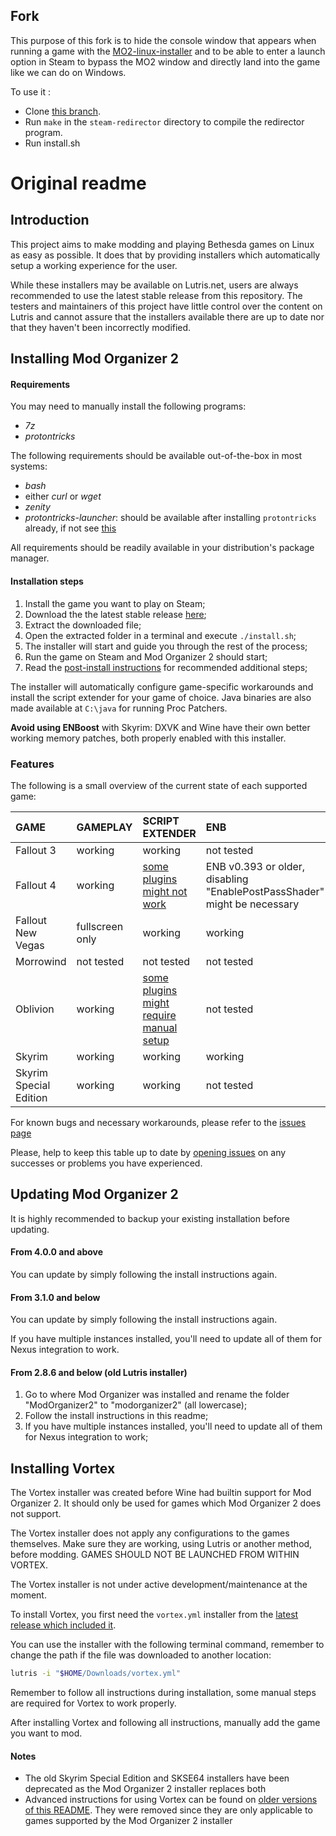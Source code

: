 ## Fork

This purpose of this fork is to hide the console window that appears when running a game with the [MO2-linux-installer](https://github.com/rockerbacon/modorganizer2-linux-installer) and to be able to enter a launch option in Steam to bypass the MO2 window and directly land into the game like we can do on Windows.

To use it :

- Clone [this branch](https://github.com/Zouizoui78/modorganizer2-linux-installer/tree/both_changes).
- Run `make` in the `steam-redirector` directory to compile the redirector program.
- Run install.sh

# Original readme

## Introduction

This project aims to make modding and playing Bethesda games on Linux as easy as possible. It does that by providing installers which automatically setup a working experience for the user.

While these installers may be available on Lutris.net, users are always recommended to use the latest stable release from this repository. The testers and maintainers of this project have little control over the content on Lutris and cannot assure that the installers available there are up to date nor that they haven't been incorrectly modified.

## Installing Mod Organizer 2

#### Requirements

You may need to manually install the following programs:

- _7z_
- _protontricks_

The following requirements should be available out-of-the-box in most systems:

- _bash_
- either _curl_ or _wget_
- _zenity_
- _protontricks-launcher_: should be available after installing `protontricks` already, if not see [this](https://github.com/Matoking/protontricks#desktop)

All requirements should be readily available in your distribution's package manager.

#### Installation steps

1. Install the game you want to play on Steam;
2. Download the the latest stable release [here](https://github.com/rockerbacon/modorganizer2-linux-installer/releases/download/4.3.0/mo2installer-4_3_0.tar.gz);
3. Extract the downloaded file;
4. Open the extracted folder in a terminal and execute `./install.sh`;
5. The installer will start and guide you through the rest of the process;
6. Run the game on Steam and Mod Organizer 2 should start;
7. Read the [post-install instructions](post-install.md) for recommended additional steps;

The installer will automatically configure game-specific workarounds and install the script extender for your game of choice. Java binaries are also made available at `C:\java` for running Proc Patchers.

**Avoid using ENBoost** with Skyrim: DXVK and Wine have their own better working memory patches, both properly enabled with this installer.

### Features

The following is a small overview of the current state of each supported game:

| GAME                   | GAMEPLAY      | SCRIPT EXTENDER           | ENB           |
| :--------------------- | :------------ | :------------------------ | :------------ |
| Fallout 3              | working | working                | not tested    |
| Fallout 4              | working | [some plugins might not work](https://github.com/rockerbacon/lutris-skyrimse-installers/issues/32) | ENB v0.393 or older, disabling "EnablePostPassShader" might be necessary |
| Fallout New Vegas      | fullscreen only       | working | working    |
| Morrowind              | not tested    | not tested                | not tested    |
| Oblivion               | working    | [some plugins might require manual setup](https://github.com/rockerbacon/lutris-skyrimse-installers/issues/63#issuecomment-643690247)                 | not tested    |
| Skyrim                 | working       | working                   | working       |
| Skyrim Special Edition | working       | working                   | not tested |

For known bugs and necessary workarounds, please refer to the [issues page](https://github.com/rockerbacon/lutris-skyrimse-installers/issues?q=is:issue+is:open+label:bug+)

Please, help to keep this table up to date by [opening issues](https://github.com/rockerbacon/lutris-skyrimse-installers/issues/new/choose) on any successes or problems you have experienced.

## Updating Mod Organizer 2

It is highly recommended to backup your existing installation before updating.

#### From 4.0.0 and above

You can update by simply following the install instructions again.

#### From 3.1.0 and below

You can update by simply following the install instructions again.

If you have multiple instances installed, you'll need to update all of them for Nexus integration to work.

#### From 2.8.6 and below (old Lutris installer)

1. Go to where Mod Organizer was installed and rename the folder "ModOrganizer2" to "modorganizer2" (all lowercase);
2. Follow the install instructions in this readme;
3. If you have multiple instances installed, you'll need to update all of them for Nexus integration to work;

## Installing Vortex

The Vortex installer was created before Wine had builtin support for Mod Organizer 2. It should only be used for games which Mod Organizer 2 does not support.

The Vortex installer does not apply any configurations to the games themselves. Make sure they are working, using Lutris or another method, before modding. GAMES SHOULD NOT BE LAUNCHED FROM WITHIN VORTEX.

The Vortex installer is not under active development/maintenance at the moment.

To install Vortex, you first need the `vortex.yml` installer from the [latest release which included it](https://github.com/rockerbacon/lutris-skyrimse-installers/releases/tag/1.9.3).

You can use the installer with the following terminal command, remember to change the path if the file was downloaded to another location:
```bash
lutris -i "$HOME/Downloads/vortex.yml"
```

Remember to follow all instructions during installation, some manual steps are required for Vortex to work properly.

After installing Vortex and following all instructions, manually add the game you want to mod.

#### Notes

- The old Skyrim Special Edition and SKSE64 installers have been deprecated as the Mod Organizer 2 installer replaces both
- Advanced instructions for using Vortex can be found on [older versions of this README](https://github.com/rockerbacon/lutris-skyrimse-installers/tree/0203cd1fdc9832152ae1d87c488c7492ea3ecc61). They were removed since they are only applicable to games supported by the Mod Organizer 2 installer
